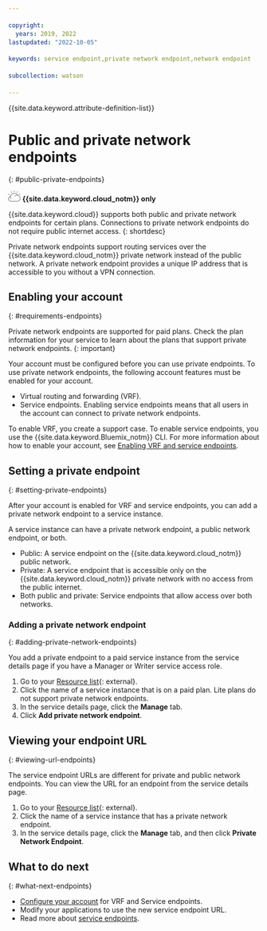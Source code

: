 ```yaml
---

copyright:
  years: 2019, 2022
lastupdated: "2022-10-05"

keywords: service endpoint,private network endpoint,network endpoint

subcollection: watson

---
```


{{site.data.keyword.attribute-definition-list}}

# Public and private network endpoints
{: #public-private-endpoints}

![IBM Cloud only](images/ibm-cloud.png) **{{site.data.keyword.cloud_notm}} only**

{{site.data.keyword.cloud}} supports both public and private network endpoints for certain plans. Connections to private network endpoints do not require public internet access.
{: shortdesc}

Private network endpoints support routing services over the {{site.data.keyword.cloud_notm}} private network instead of the public network. A private network endpoint provides a unique IP address that is accessible to you without a VPN connection.

## Enabling your account
{: #requirements-endpoints}

Private network endpoints are supported for paid plans. Check the plan information for your service to learn about the plans that support private network endpoints.
{: important}

Your account must be configured before you can use private endpoints. To use private network endpoints, the following account features must be enabled for your account.

- Virtual routing and forwarding (VRF).
- Service endpoints. Enabling service endpoints means that all users in the account can connect to private network endpoints.

To enable VRF, you create a support case. To enable service endpoints, you use the {{site.data.keyword.Bluemix_notm}} CLI. For more information about how to enable your account, see [Enabling VRF and service endpoints](/docs/account?topic=account-vrf-service-endpoint).

## Setting a private endpoint
{: #setting-private-endpoints}

After your account is enabled for VRF and service endpoints, you can add a private network endpoint to a service instance.

A service instance can have a private network endpoint, a public network endpoint, or both.

- Public: A service endpoint on the {{site.data.keyword.cloud_notm}} public network.
- Private: A service endpoint that is accessible only on the {{site.data.keyword.cloud_notm}} private network with no access from the public internet.
- Both public and private: Service endpoints that allow access over both networks.

### Adding a private network endpoint
{: #adding-private-network-endpoints}

You add a private endpoint to a paid service instance from the service details page if you have a Manager or Writer service access role.

1.  Go to your [Resource list](https://{DomainName}/resources){: external}.
1.  Click the name of a service instance that is on a paid plan. Lite plans do not support private network endpoints.
1.  In the service details page, click the **Manage** tab.
1.  Click **Add private network endpoint**.

## Viewing your endpoint URL
{: #viewing-url-endpoints}

The service endpoint URLs are different for private and public network endpoints. You can view the URL for an endpoint from the service details page.

1.  Go to your [Resource list](https://{DomainName}/resources){: external}.
1.  Click the name of a service instance that has a private network endpoint.
1.  In the service details page, click the **Manage** tab, and then click **Private Network Endpoint**.

## What to do next
{: #what-next-endpoints}

- [Configure your account](/docs/account?topic=account-vrf-service-endpoint) for VRF and Service endpoints.
- Modify your applications to use the new service endpoint URL.
- Read more about [service endpoints](/docs/account?topic=account-service-endpoints-overview).
